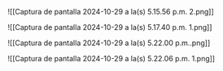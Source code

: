 ![[Captura de pantalla 2024-10-29 a la(s) 5.15.56 p.m. 2.png]]


![[Captura de pantalla 2024-10-29 a la(s) 5.17.40 p.m. 1.png]]


![[Captura de pantalla 2024-10-29 a la(s) 5.22.00 p.m..png]]


![[Captura de pantalla 2024-10-29 a la(s) 5.22.06 p.m. 1.png]]

